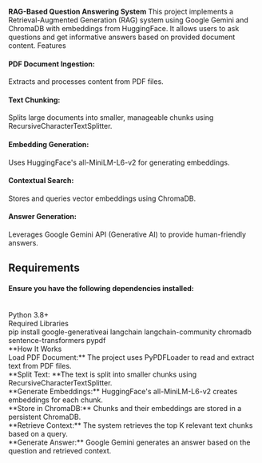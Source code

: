 **RAG-Based Question Answering System**
This project implements a Retrieval-Augmented Generation (RAG) system using Google Gemini and ChromaDB with embeddings from HuggingFace. It allows users to ask questions and get informative answers based on provided document content.
Features
<H4>PDF Document Ingestion:</H4> Extracts and processes content from PDF files.
<H4>Text Chunking: </H4>Splits large documents into smaller, manageable chunks using RecursiveCharacterTextSplitter.
<H4>Embedding Generation: </H4>Uses HuggingFace's all-MiniLM-L6-v2 for generating embeddings.
<H4>Contextual Search:</H4> Stores and queries vector embeddings using ChromaDB.
<H4>Answer Generation:</H4> Leverages Google Gemini API (Generative AI) to provide human-friendly answers.

<H2>Requirements</H2>
<H4>Ensure you have the following dependencies installed:</H4>
<br>
Python 3.8+<br>
Required Libraries<br>
pip install google-generativeai langchain langchain-community chromadb sentence-transformers pypdf
<br>
**How It Works </br>
Load PDF Document:** The project uses PyPDFLoader to read and extract text from PDF files.<br>
**Split Text: **The text is split into smaller chunks using RecursiveCharacterTextSplitter.<br>
**Generate Embeddings:** HuggingFace's all-MiniLM-L6-v2 creates embeddings for each chunk.<br>
**Store in ChromaDB:** Chunks and their embeddings are stored in a persistent ChromaDB.<br>
**Retrieve Context:** The system retrieves the top K relevant text chunks based on a query.<br>
**Generate Answer:** Google Gemini generates an answer based on the question and retrieved context.<br>
